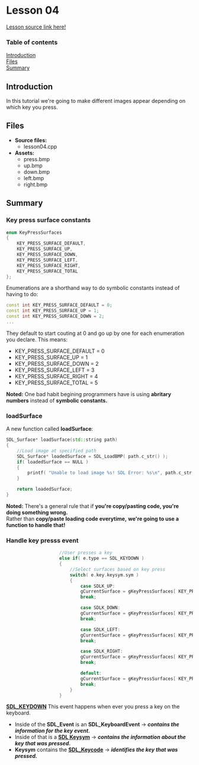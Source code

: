 # Lesson 04
[Lesson source link here!](https://lazyfoo.net/tutorials/SDL/04_key_presses/index.php)

### Table of contents
  [Introduction](#introduction)  
  [Files](#files)  
  [Summary](#summary) 
  
## Introduction
In this tutorial we're going to make different images appear depending on which key you press.

## Files
- **Source files:**
  - lesson04.cpp
- **Assets:**
  - press.bmp
  - up.bmp
  - down.bmp
  - left.bmp
  - right.bmp

## Summary

### Key press surface constants
```C++
enum KeyPressSurfaces
{
    KEY_PRESS_SURFACE_DEFAULT,
    KEY_PRESS_SURFACE_UP,
    KEY_PRESS_SURFACE_DOWN,
    KEY_PRESS_SURFACE_LEFT,
    KEY_PRESS_SURFACE_RIGHT,
    KEY_PRESS_SURFACE_TOTAL
};
```

Enumerations are a shorthand way to do symbolic constants instead of having to do:
```C++
const int KEY_PRESS_SURFACE_DEFAULT = 0;
const int KEY_PRESS_SURFACE_UP = 1;
const int KEY_PRESS_SURFACE_DOWN = 2;
...
```

They default to start couting at 0 and go up by one for each enumeration you declare.
This means:
  - KEY_PRESS_SURFACE_DEFAULT = 0
  - KEY_PRESS_SURFACE_UP = 1
  - KEY_PRESS_SURFACE_DOWN = 2
  - KEY_PRESS_SURFACE_LEFT = 3
  - KEY_PRESS_SURFACE_RIGHT = 4
  - KEY_PRESS_SURFACE_TOTAL = 5

**Noted:** One bad habit begining programmers have is using **abritary numbers** instead of **symbolic constants.**

### loadSurface
A new function called **loadSurface**:
```C++
SDL_Surface* loadSurface(std::string path)
{
    //Load image at specified path
    SDL_Surface* loadedSurface = SDL_LoadBMP( path.c_str() );
    if( loadedSurface == NULL )
    {
        printf( "Unable to load image %s! SDL Error: %s\n", path.c_str(), SDL_GetError() );
    }

    return loadedSurface;
}
```

**Noted:** There's a general rule that if **you're copy/pasting code, you're doing something wrong.**  
Rather than **copy/paste loading code everytime,** **we're going to use a function to handle that!**

### Handle key presss event
```C++
                    //User presses a key
                    else if( e.type == SDL_KEYDOWN )
                    {
                        //Select surfaces based on key press
                        switch( e.key.keysym.sym )
                        {
                            case SDLK_UP:
                            gCurrentSurface = gKeyPressSurfaces[ KEY_PRESS_SURFACE_UP ];
                            break;

                            case SDLK_DOWN:
                            gCurrentSurface = gKeyPressSurfaces[ KEY_PRESS_SURFACE_DOWN ];
                            break;

                            case SDLK_LEFT:
                            gCurrentSurface = gKeyPressSurfaces[ KEY_PRESS_SURFACE_LEFT ];
                            break;

                            case SDLK_RIGHT:
                            gCurrentSurface = gKeyPressSurfaces[ KEY_PRESS_SURFACE_RIGHT ];
                            break;

                            default:
                            gCurrentSurface = gKeyPressSurfaces[ KEY_PRESS_SURFACE_DEFAULT ];
                            break;
                        }
                    }
```
**[SDL_KEYDOWN](https://wiki.libsdl.org/SDL_KeyboardEvent)**
This event happens when ever you press a key on the keyboard.

- Inside of the **SDL_Event** is an **SDL_KeyboardEvent** -> _**contains the information for the key event.**_  
- Inside of that is a **[SDL Keysym](https://wiki.libsdl.org/SDL_Keysym)** -> _**contains the information about the key that was pressed.**_  
- **Keysym** contains the **[SDL_Keycode](https://wiki.libsdl.org/SDL_Keycode)** -> _**identifies the key that was pressed.**_
